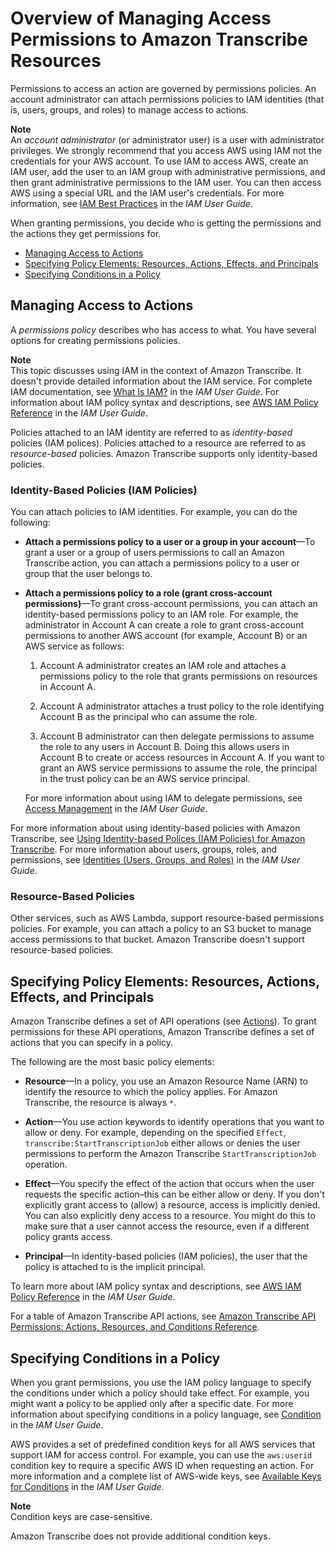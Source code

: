 # Overview of Managing Access Permissions to Amazon Transcribe Resources<a name="access-control-overview"></a>

Permissions to access an action are governed by permissions policies\. An account administrator can attach permissions policies to IAM identities \(that is, users, groups, and roles\) to manage access to actions\. 

**Note**  
An *account administrator* \(or administrator user\) is a user with administrator privileges\. We strongly recommend that you access AWS using IAM not the credentials for your AWS account\. To use IAM to access AWS, create an IAM user, add the user to an IAM group with administrative permissions, and then grant administrative permissions to the IAM user\. You can then access AWS using a special URL and the IAM user's credentials\. For more information, see [IAM Best Practices](http://docs.aws.amazon.com/IAM/latest/UserGuide/best-practices.html) in the *IAM User Guide*\.

When granting permissions, you decide who is getting the permissions and the actions they get permissions for\.


+ [Managing Access to Actions](#access-control-manage-access-intro)
+ [Specifying Policy Elements: Resources, Actions, Effects, and Principals](#access-control-specify-asc-actions)
+ [Specifying Conditions in a Policy](#specifying-conditions)

## Managing Access to Actions<a name="access-control-manage-access-intro"></a>

A *permissions policy* describes who has access to what\. You have several options for creating permissions policies\.

**Note**  
This topic discusses using IAM in the context of Amazon Transcribe\. It doesn't provide detailed information about the IAM service\. For complete IAM documentation, see [What Is IAM?](http://docs.aws.amazon.com/IAM/latest/UserGuide/introduction.html) in the *IAM User Guide*\. For information about IAM policy syntax and descriptions, see [AWS IAM Policy Reference](http://docs.aws.amazon.com/IAM/latest/UserGuide/reference_policies.html) in the *IAM User Guide*\.

Policies attached to an IAM identity are referred to as *identity\-based* policies \(IAM polices\)\. Policies attached to a resource are referred to as *resource\-based* policies\. Amazon Transcribe supports only identity\-based policies\. 

### Identity\-Based Policies \(IAM Policies\)<a name="access-control-manage-access-intro-iam-policies"></a>

You can attach policies to IAM identities\. For example, you can do the following:

+ **Attach a permissions policy to a user or a group in your account**—To grant a user or a group of users permissions to call an Amazon Transcribe action, you can attach a permissions policy to a user or group that the user belongs to\.

+ **Attach a permissions policy to a role \(grant cross\-account permissions\)**—To grant cross\-account permissions, you can attach an identity\-based permissions policy to an IAM role\. For example, the administrator in Account A can create a role to grant cross\-account permissions to another AWS account \(for example, Account B\) or an AWS service as follows:

  1. Account A administrator creates an IAM role and attaches a permissions policy to the role that grants permissions on resources in Account A\.

  1. Account A administrator attaches a trust policy to the role identifying Account B as the principal who can assume the role\. 

  1. Account B administrator can then delegate permissions to assume the role to any users in Account B\. Doing this allows users in Account B to create or access resources in Account A\. If you want to grant an AWS service permissions to assume the role, the principal in the trust policy can be an AWS service principal\.

  For more information about using IAM to delegate permissions, see [Access Management](http://docs.aws.amazon.com/IAM/latest/UserGuide/access.html) in the *IAM User Guide*\.

For more information about using identity\-based policies with Amazon Transcribe, see [Using Identity\-based Polices \(IAM Policies\) for Amazon Transcribe](access-control-managing-permissions.md)\. For more information about users, groups, roles, and permissions, see [Identities \(Users, Groups, and Roles\)](http://docs.aws.amazon.com/IAM/latest/UserGuide/id.html) in the *IAM User Guide*\. 

### Resource\-Based Policies<a name="access-control-manage-access-intro-resource-policies"></a>

Other services, such as AWS Lambda, support resource\-based permissions policies\. For example, you can attach a policy to an S3 bucket to manage access permissions to that bucket\. Amazon Transcribe doesn't support resource\-based policies\. 

## Specifying Policy Elements: Resources, Actions, Effects, and Principals<a name="access-control-specify-asc-actions"></a>

Amazon Transcribe defines a set of API operations \(see [Actions](API_Operations.md)\)\. To grant permissions for these API operations, Amazon Transcribe defines a set of actions that you can specify in a policy\. 

The following are the most basic policy elements:

+ **Resource**—In a policy, you use an Amazon Resource Name \(ARN\) to identify the resource to which the policy applies\. For Amazon Transcribe, the resource is always `*`\.

+ **Action**—You use action keywords to identify operations that you want to allow or deny\. For example, depending on the specified `Effect`, `transcribe:StartTranscriptionJob` either allows or denies the user permissions to perform the Amazon Transcribe `StartTranscriptionJob` operation\.

+ **Effect**—You specify the effect of the action that occurs when the user requests the specific action–this can be either allow or deny\. If you don't explicitly grant access to \(allow\) a resource, access is implicitly denied\. You can also explicitly deny access to a resource\. You might do this to make sure that a user cannot access the resource, even if a different policy grants access\.

+ **Principal**—In identity\-based policies \(IAM policies\), the user that the policy is attached to is the implicit principal\. 

To learn more about IAM policy syntax and descriptions, see [AWS IAM Policy Reference](http://docs.aws.amazon.com/IAM/latest/UserGuide/reference_policies.html) in the *IAM User Guide*\.

For a table of Amazon Transcribe API actions, see [Amazon Transcribe API Permissions: Actions, Resources, and Conditions Reference](asc-api-permissions-ref.md)\.

## Specifying Conditions in a Policy<a name="specifying-conditions"></a>

When you grant permissions, you use the IAM policy language to specify the conditions under which a policy should take effect\. For example, you might want a policy to be applied only after a specific date\. For more information about specifying conditions in a policy language, see [Condition](http://docs.aws.amazon.com/IAM/latest/UserGuide/reference_policies_elements.html#Condition) in the *IAM User Guide*\. 

AWS provides a set of predefined condition keys for all AWS services that support IAM for access control\. For example, you can use the `aws:userid` condition key to require a specific AWS ID when requesting an action\. For more information and a complete list of AWS\-wide keys, see [Available Keys for Conditions](http://docs.aws.amazon.com/IAM/latest/UserGuide/reference_policies_elements.html#AvailableKeys) in the *IAM User Guide*\. 

**Note**  
Condition keys are case\-sensitive\.

Amazon Transcribe does not provide additional condition keys\.